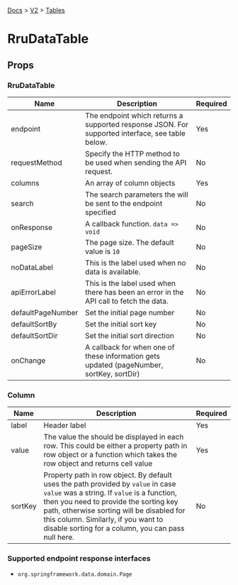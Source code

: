 [Docs](/) > [V2](/docs/v2/get-started) > [Tables](/docs/v2/components/RruDataTable)

# RruDataTable

## Props

### RruDataTable

| Name              | Description                                                                                     | Required |
| ----------------- | ----------------------------------------------------------------------------------------------- | -------- |
| endpoint          | The endpoint which returns a supported response JSON. For supported interface, see table below. | Yes      |
| requestMethod     | Specify the HTTP method to be used when sending the API request.                                | No       |
| columns           | An array of column objects                                                                      | Yes      |
| search            | The search parameters the will be sent to the endpoint specified                                | No       |
| onResponse        | A callback function. `data => void`                                                             | No       |
| pageSize          | The page size. The default value is `10`                                                        | No       |
| noDataLabel       | This is the label used when no data is available.                                               | No       |
| apiErrorLabel     | This is the label used when there has been an error in the API call to fetch the data.          | No       |
| defaultPageNumber | Set the initial page number                                                                     | No       |
| defaultSortBy     | Set the initial sort key                                                                        | No       |
| defaultSortDir    | Set the initial sort direction                                                                  | No       |
| onChange          | A callback for when one of these information gets updated (pageNumber, sortKey, sortDir)        | No       |

### Column

| Name    | Description                                                                                                                                                                                                                                                                                                          | Required |
| ------- | -------------------------------------------------------------------------------------------------------------------------------------------------------------------------------------------------------------------------------------------------------------------------------------------------------------------- | -------- |
| label   | Header label                                                                                                                                                                                                                                                                                                         | Yes      |
| value   | The value the should be displayed in each row. This could be either a property path in row object or a function which takes the row object and returns cell value                                                                                                                                                    | Yes      |
| sortKey | Property path in row object. By default uses the path provided by `value` in case `value` was a string. If `value` is a function, then you need to provide the sorting key path, otherwise sorting will be disabled for this column. Similarly, if you want to disable sorting for a column, you can pass null here. | No       |

### Supported endpoint response interfaces

- `org.springframework.data.domain.Page`
